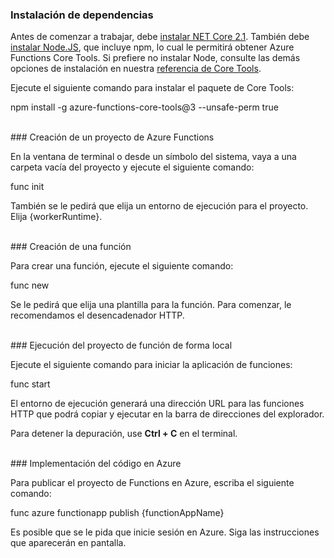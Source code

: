 ### Instalación de dependencias

Antes de comenzar a trabajar, debe <a href="https://go.microsoft.com/fwlink/?linkid=2016373" target="_blank">instalar NET Core 2.1</a>. También debe <a href="https://go.microsoft.com/fwlink/?linkid=2016195" target="_blank">instalar Node.JS</a>, que incluye npm, lo cual le permitirá obtener Azure Functions Core Tools. Si prefiere no instalar Node, consulte las demás opciones de instalación en nuestra <a href="https://go.microsoft.com/fwlink/?linkid=2016192" target="_blank">referencia de Core Tools</a>.

Ejecute el siguiente comando para instalar el paquete de Core Tools:

<MarkdownHighlighter>npm install -g azure-functions-core-tools@3 --unsafe-perm true</MarkdownHighlighter>

<br/>
### Creación de un proyecto de Azure Functions

En la ventana de terminal o desde un símbolo del sistema, vaya a una carpeta vacía del proyecto y ejecute el siguiente comando:

<MarkdownHighlighter>func init</MarkdownHighlighter>

También se le pedirá que elija un entorno de ejecución para el proyecto. Elija {workerRuntime}.

<br/>
### Creación de una función

Para crear una función, ejecute el siguiente comando:

<MarkdownHighlighter>func new</MarkdownHighlighter>

Se le pedirá que elija una plantilla para la función. Para comenzar, le recomendamos el desencadenador HTTP.

<br/>
### Ejecución del proyecto de función de forma local

Ejecute el siguiente comando para iniciar la aplicación de funciones:

<MarkdownHighlighter>func start</MarkdownHighlighter>

El entorno de ejecución generará una dirección URL para las funciones HTTP que podrá copiar y ejecutar en la barra de direcciones del explorador.

Para detener la depuración, use **Ctrl + C** en el terminal.

<br/>
### Implementación del código en Azure

Para publicar el proyecto de Functions en Azure, escriba el siguiente comando:

<MarkdownHighlighter>func azure functionapp publish {functionAppName}</MarkdownHighlighter>

Es posible que se le pida que inicie sesión en Azure. Siga las instrucciones que aparecerán en pantalla.
